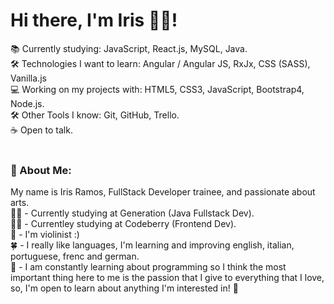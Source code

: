  <h1> Hi there, I'm Iris 🧟‍♀️! </h1>

📚 Currently studying: JavaScript, React.js, MySQL, Java. <br>
🛠 Technologies I want to learn: Angular / Angular JS, RxJx, CSS (SASS), Vanilla.js <br>
💻 Working on my projects with: HTML5, CSS3, JavaScript, Bootstrap4, Node.js. <br>
🛠 Other Tools I know: Git, GitHub, Trello.<br>
☕ Open to talk.<br><br>

<h3> 💬 About Me: </h3>

My name is Iris Ramos, FullStack Developer trainee, and passionate about arts. <br>
👩‍🎓 - Currently studying at Generation (Java Fullstack Dev).<br>
👩‍🎓 - Currentley studying at Codeberry (Frontend Dev).<br>
🎻 - I'm violinist :)<br>
🍀 - I really like languages, I'm learning and improving english, italian, portuguese, frenc and german. <br>
💙 - I am constantly learning about programming so I think the most important thing here to me is the passion that I give to everything that I love, so, I'm open to learn about anything I'm interested in! 🌱

